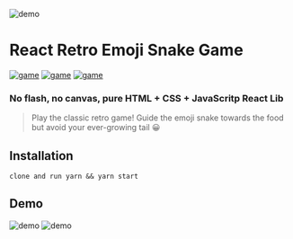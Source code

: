 ![demo](https://github.com/nudelx/ReactRetroGameEmojiSnake/raw/master/readmeAssets/react.png)
# React Retro Emoji Snake Game
[![game](https://img.shields.io/badge/retro-game-green.svg)]()
[![game](https://img.shields.io/badge/react-game-blue.svg)]()
[![game](https://github.com/nudelx/ReactRetroGameEmojiSnake/raw/master/src/logo.svg)]()
### No flash, no canvas, pure HTML + CSS + JavaScritp React Lib

>Play the classic retro game! Guide the emoji snake towards the food but avoid your ever-growing tail 😀

## Installation
  `clone and run yarn && yarn start`

## Demo

![demo](https://github.com/nudelx/ReactRetroGameEmojiSnake/raw/master/readmeAssets/snakegif.gif)
![demo](https://github.com/nudelx/ReactRetroGameEmojiSnake/raw/master/readmeAssets/react.png)
